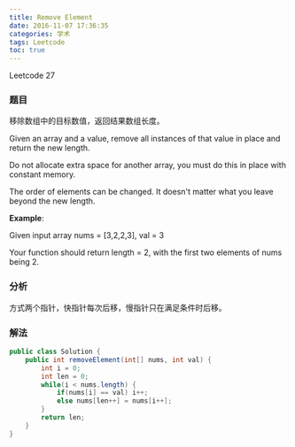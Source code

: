 ```yaml
---
title: Remove Element
date: 2016-11-07 17:36:35
categories: 学术
tags: Leetcode
toc: true
---
```


Leetcode 27

### 题目

移除数组中的目标数值，返回结果数组长度。

Given an array and a value, remove all instances of that value in place and return the new length.

Do not allocate extra space for another array, you must do this in place with constant memory.

The order of elements can be changed. It doesn't matter what you leave beyond the new length.

__Example__:

Given input array nums = [3,2,2,3], val = 3

Your function should return length = 2, with the first two elements of nums being 2.

### 分析

方式两个指针，快指针每次后移，慢指针只在满足条件时后移。

### 解法

```java
public class Solution {
    public int removeElement(int[] nums, int val) {
        int i = 0;
        int len = 0;
        while(i < nums.length) {
            if(nums[i] == val) i++;
            else nums[len++] = nums[i++];
        }
        return len;
    }
}
```